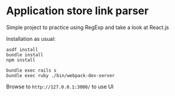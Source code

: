 # Application store link parser

Simple project to practice using RegExp and take a look at React.js

Installation as usual:
```
asdf install
bundle install
npm install

bundle exec rails s
bundle exec ruby ./bin/webpack-dev-server
```

Browse to `http://127.0.0.1:3000/` to use UI
